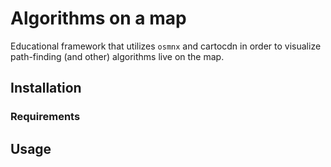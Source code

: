# Algorithms on a map

Educational framework that utilizes `osmnx` and cartocdn in order to visualize path-finding (and other) algorithms live on the map.

## Installation
### Requirements

## Usage
